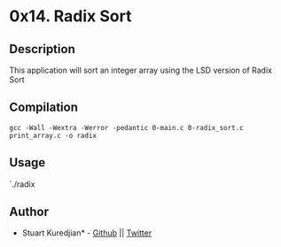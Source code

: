 # 0x14. Radix Sort

## Description
This application will sort an integer array using the LSD version of Radix Sort

## Compilation
```
gcc -Wall -Wextra -Werror -pedantic 0-main.c 0-radix_sort.c print_array.c -o radix
```

## Usage
`./radix

## Author
* Stuart Kuredjian* - [Github](https://github.com/dbconfession78) || [Twitter](https://twitter.com/StueyGK)
